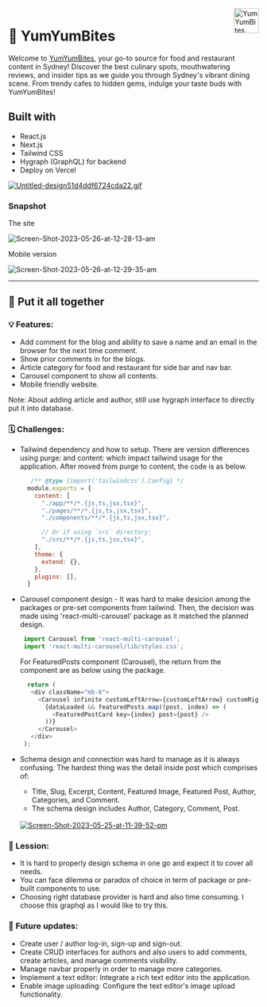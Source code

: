 <a href="https://project4-yumyumbites-8cohx7mup-tanakorntree.vercel.app/">
    <img src="https://i.ibb.co/nBfJyNh/Screen-Shot-2023-05-25-at-9-16-19-pm.png" alt="YumYumBites logo" title="YumYumBites" align="right" height="50" />
</a>

# :taco: YumYumBites

Welcome to [YumYumBites](https://project4-yumyumbites-8cohx7mup-tanakorntree.vercel.app/), your go-to source for food and restaurant content in Sydney! Discover the best culinary spots, mouthwatering reviews, and insider tips as we guide you through Sydney's vibrant dining scene. From trendy cafes to hidden gems, indulge your taste buds with YumYumBites!

## Built with
- React.js
- Next.js
- Tailwind CSS
- Hygraph (GraphQL) for backend
- Deploy on Vercel

<a href="https://gifyu.com/image/Suzoc">
  <img src="https://s11.gifyu.com/images/Untitled-design51d4ddf6724cda22.gif" alt="Untitled-design51d4ddf6724cda22.gif" border="0" />
</a>

### Snapshot
<div>
  <p>The site</p>
  <img src="https://i.ibb.co/8gmNTVc/Screen-Shot-2023-05-26-at-12-28-13-am.png" alt="Screen-Shot-2023-05-26-at-12-28-13-am" border="0" height="auto">
  <p>Mobile version</p>
  <img src="https://i.ibb.co/wJ1qmP1/Screen-Shot-2023-05-26-at-12-29-35-am.png" alt="Screen-Shot-2023-05-26-at-12-29-35-am" border="0" height="auto">
</div>

---
## :bell: Put it all together

### :bulb: Features:
- Add comment for the blog and ability to save a name and an email in the browser for the next time comment.
- Show prior comments in for the blogs.
- Article category for food and restaurant for side bar and nav bar.
- Carousel component to show all contents.
- Mobile friendly website.

Note: About adding article and author, still use hygraph interface to directly put it into database.

### :spiral_calendar: Challenges:
- Tailwind dependency and how to setup. There are version differences using purge: and content: which impact tailwind usage for the application. 
After moved from purge to content, the code is as below.
    
    ```JavaScript
       /** @type {import('tailwindcss').Config} */
      module.exports = {
        content: [
          "./app/**/*.{js,ts,jsx,tsx}",
          "./pages/**/*.{js,ts,jsx,tsx}",
          "./components/**/*.{js,ts,jsx,tsx}",

          // Or if using `src` directory:
          "./src/**/*.{js,ts,jsx,tsx}",
        ],
        theme: {
          extend: {},
        },
        plugins: [],
      }
    ```
- Carousel component design - It was hard to make desicion among the packages or pre-set components from tailwind. Then, the decision was made using 'react-multi-carousel' package as it matched the planned design.
     
     ```JavaScript
      import Carousel from 'react-multi-carousel';
      import 'react-multi-carousel/lib/styles.css';
     ```
     For FeaturedPosts component (Carousel), the return from the component are as below using the package.
     
     ```JavaScript
       return (
        <div className="mb-8">
          <Carousel infinite customLeftArrow={customLeftArrow} customRightArrow={customRightArrow} responsive={responsive} itemClass="px-4">
            {dataLoaded && featuredPosts.map((post, index) => (
              <FeaturedPostCard key={index} post={post} />
            ))}
          </Carousel>
        </div>
      );
     ```
- Schema design and connection was hard to manage as it is always confusing. The hardest thing was the detail inside post which comprises of:
   - Title, Slug, Excerpt, Content, Featured Image, Featured Post, Author, Categories, and Comment.
   - The schema design includes Author, Category, Comment, Post.
  <br>
  <a href="https://ibb.co/6rdRf4y">
      <img src="https://i.ibb.co/5G7Wf51/Screen-Shot-2023-05-25-at-11-39-52-pm.png" alt="Screen-Shot-2023-05-25-at-11-39-52-pm"  border="0" height="auto" />
  </a>

### :book: Lession:
- It is hard to properly design schema in one go and expect it to cover all needs.
- You can face dilemma or paradox of choice in term of package or pre-built components to use.
- Choosing right database provider is hard and also time consuming. I choose this graphql as I would like to try this.

### :bookmark: Future updates:
- Create user / author log-in, sign-up and sign-out.
- Create CRUD interfaces for authors and also users to add comments, create articles, and manage comments visibility.
- Manage navbar properly in order to manage more categories.
- Implement a text editor: Integrate a rich text editor into the application.
- Enable image uploading: Configure the text editor's image upload functionality.
